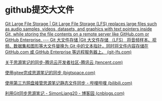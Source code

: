 # github提交大文件

[Git Large File Storage | Git Large File Storage (LFS) replaces large files such as audio samples, videos, datasets, and graphics with text pointers inside Git, while storing the file contents on a remote server like GitHub.com or GitHub Enterprise. --- Git 大文件存储 |Git 大文件存储 （LFS） 将音频样本、视频、数据集和图形等大文件替换为 Git 中的文本指针，同时将文件内容存储在 GitHub.com 或 GitHub Enterprise 等远程服务器上。 (git-lfs.com)](https://git-lfs.com/)

[关于思源笔记的同步-腾讯云开发者社区-腾讯云 (tencent.com)](https://cloud.tencent.com/developer/article/2022889?areaSource=102001.13&traceId=xZbeHNQtoLPS-q-zoKpHg)

[使用gitee完成思源笔记的同步 (bigtspace.com)](https://www.bigtspace.com/archives/10787.html)

[使用第三方网盘接管思源笔记静态文件同步 - 哔哩哔哩 (bilibili.com)](https://www.bilibili.com/read/cv13463557/)

[利用Git同步思源笔记 - SimonLiang20 - 博客园 (cnblogs.com)](https://www.cnblogs.com/liangshaoming/p/16974724.html)

‍
